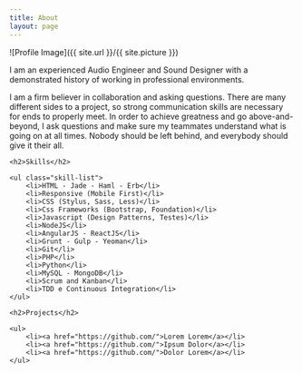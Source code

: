 ```yaml
---
title: About
layout: page
---
```

![Profile Image]({{ site.url }}/{{ site.picture }})

<p>I am an experienced Audio Engineer and Sound Designer with a demonstrated history of working in professional environments.</p>

<p>I am a firm believer in collaboration and asking questions. There are many different sides to a project, so strong communication skills are necessary for ends to properly meet. In order to achieve greatness and go above-and-beyond, I ask questions and make sure my teammates understand what is going on at all times. Nobody should be left behind, and everybody should give it their all.</p>

	<h2>Skills</h2>

	<ul class="skill-list">
		<li>HTML - Jade - Haml - Erb</li>
		<li>Responsive (Mobile First)</li>
		<li>CSS (Stylus, Sass, Less)</li>
		<li>Css Frameworks (Bootstrap, Foundation)</li>
		<li>Javascript (Design Patterns, Testes)</li>
		<li>NodeJS</li>
		<li>AngularJS - ReactJS</li>
		<li>Grunt - Gulp - Yeoman</li>
		<li>Git</li>
		<li>PHP</li>
		<li>Python</li>
		<li>MySQL - MongoDB</li>
		<li>Scrum and Kanban</li>
		<li>TDD e Continuous Integration</li>
	</ul>

	<h2>Projects</h2>

	<ul>
		<li><a href="https://github.com/">Lorem Lorem</a></li>
		<li><a href="https://github.com/">Ipsum Dolor</a></li>
		<li><a href="https://github.com/">Dolor Lorem</a></li>
	</ul>
